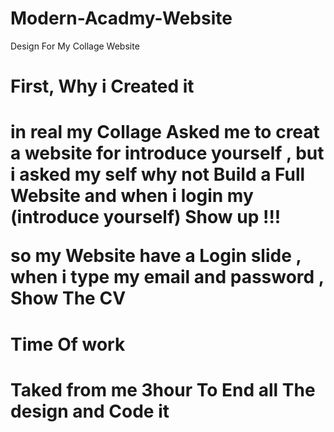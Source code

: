 # Modern-Acadmy-Website
Design For My Collage Website
<h1> First, Why i Created it <h1/>
<p>in real my Collage Asked me to creat a website for introduce yourself , but i asked my self why not Build a Full Website 
and when i login my (introduce yourself) Show up !!!</p>
so my Website have a Login slide , when i type my email and password , Show The CV 
<h1>Time Of work<h1/>
<p>Taked from me 3hour To End all The design and Code it</p>
